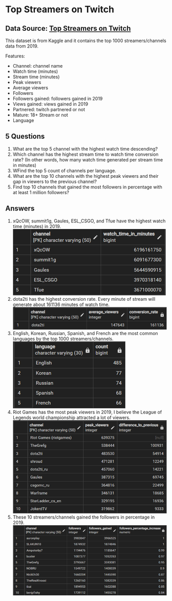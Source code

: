 # Top Streamers on Twitch

## Data Source: [Top Streamers on Twitch](https://www.kaggle.com/datasets/aayushmishra1512/twitchdata)

This dataset is from Kaggle and it contains the top 1000 streamers/channels data from 2019.

Features:
- Channel: channel name 
- Watch time (minutes)
- Stream time (minutes)
- Peak viewers
- Average viewers
- Followers
- Followers gained: followers gained in 2019
- Views gained: views gained in 2019
- Partnered: twitch partnered or not
- Mature: 18+ Stream or not
- Language

## 5 Questions
1. What are the top 5 channel with the highest watch time descending?
2. Which channel has the highest stream time to watch time conversion rate? (In other words, how many watch time generated per stream time in minutes)
3. WFind the top 5 count of channels per language.
4. What are the top 10 channels with the highest peak viewers and their gap in viewers to the previous channel?
5. Find top 10 channels that gained the most followers in percentage with at least 1 million followers?

## Answers
1. xQcOW, summit1g, Gaules, ESL_CSGO, and Tfue have the highest watch time (minutes) in 2019.
![](results/Q1.png)
2. dota2ti has the highest conversion rate. Every minute of stream will generate about 161136 minutes of watch time.
![](results/Q2.png)
3. English, Korean, Russian, Spanish, and French are the most common languages by the top 1000 streamers/channels.
![](results/Q3.png)
4. Riot Games has the most peak viewers in 2019, I believe the League of Legends world championship attracted a lot of viewers.
![](results/Q4.png)
5. These 10 streamers/channels gained the followers in percentage in 2019.
![](results/Q5.png)
